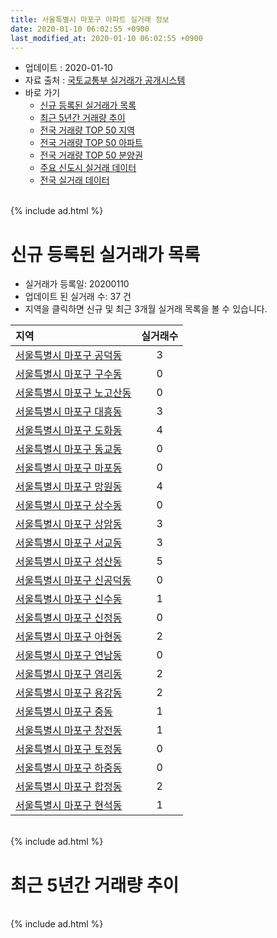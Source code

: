 ```yaml
---
title: 서울특별시 마포구 아파트 실거래 정보
date: 2020-01-10 06:02:55 +0900
last_modified_at: 2020-01-10 06:02:55 +0900
---
```


* 업데이트 : 2020-01-10
* 자료 출처 : [국토교통부 실거래가 공개시스템](http://rt.molit.go.kr)
* 바로 가기
    * [신규 등록된 실거래가 목록](#신규-등록된-실거래가-목록)
    * [최근 5년간 거래량 추이](#최근-5년간-거래량-추이)
    * [전국 거래량 TOP 50 지역](https://inasie.github.io/apt-trade-info/최근-3개월-전국에서-가장-거래가-많이-발생한-지역)
    * [전국 거래량 TOP 50 아파트](https://inasie.github.io/apt-trade-info/최근-3개월-전국에서-가장-거래가-많이-발생한-아파트)
    * [전국 거래량 TOP 50 분양권](https://inasie.github.io/apt-trade-info/최근-3개월-전국에서-가장-거래가-많이-발생한-분양권)
    * [주요 신도시 실거래 데이터](https://inasie.github.io/apt-trade-info/주요-신도시)
    * [전국 실거래 데이터](https://inasie.github.io/apt-trade-info/전국)

<br>
{% include ad.html %}
<br>

# 신규 등록된 실거래가 목록
* 실거래가 등록일: 20200110
* 업데이트 된 실거래 수: 37 건
* 지역을 클릭하면 신규 및 최근 3개월 실거래 목록을 볼 수 있습니다.


|지역|실거래수|
|:---|:---:|
|[서울특별시 마포구 공덕동](https://inasie.github.io/apt-trade-info/서울특별시-마포구-공덕동)|3|
|[서울특별시 마포구 구수동](https://inasie.github.io/apt-trade-info/서울특별시-마포구-구수동)|0|
|[서울특별시 마포구 노고산동](https://inasie.github.io/apt-trade-info/서울특별시-마포구-노고산동)|0|
|[서울특별시 마포구 대흥동](https://inasie.github.io/apt-trade-info/서울특별시-마포구-대흥동)|3|
|[서울특별시 마포구 도화동](https://inasie.github.io/apt-trade-info/서울특별시-마포구-도화동)|4|
|[서울특별시 마포구 동교동](https://inasie.github.io/apt-trade-info/서울특별시-마포구-동교동)|0|
|[서울특별시 마포구 마포동](https://inasie.github.io/apt-trade-info/서울특별시-마포구-마포동)|0|
|[서울특별시 마포구 망원동](https://inasie.github.io/apt-trade-info/서울특별시-마포구-망원동)|4|
|[서울특별시 마포구 상수동](https://inasie.github.io/apt-trade-info/서울특별시-마포구-상수동)|0|
|[서울특별시 마포구 상암동](https://inasie.github.io/apt-trade-info/서울특별시-마포구-상암동)|3|
|[서울특별시 마포구 서교동](https://inasie.github.io/apt-trade-info/서울특별시-마포구-서교동)|3|
|[서울특별시 마포구 성산동](https://inasie.github.io/apt-trade-info/서울특별시-마포구-성산동)|5|
|[서울특별시 마포구 신공덕동](https://inasie.github.io/apt-trade-info/서울특별시-마포구-신공덕동)|0|
|[서울특별시 마포구 신수동](https://inasie.github.io/apt-trade-info/서울특별시-마포구-신수동)|1|
|[서울특별시 마포구 신정동](https://inasie.github.io/apt-trade-info/서울특별시-마포구-신정동)|0|
|[서울특별시 마포구 아현동](https://inasie.github.io/apt-trade-info/서울특별시-마포구-아현동)|2|
|[서울특별시 마포구 연남동](https://inasie.github.io/apt-trade-info/서울특별시-마포구-연남동)|0|
|[서울특별시 마포구 염리동](https://inasie.github.io/apt-trade-info/서울특별시-마포구-염리동)|2|
|[서울특별시 마포구 용강동](https://inasie.github.io/apt-trade-info/서울특별시-마포구-용강동)|2|
|[서울특별시 마포구 중동](https://inasie.github.io/apt-trade-info/서울특별시-마포구-중동)|1|
|[서울특별시 마포구 창전동](https://inasie.github.io/apt-trade-info/서울특별시-마포구-창전동)|1|
|[서울특별시 마포구 토정동](https://inasie.github.io/apt-trade-info/서울특별시-마포구-토정동)|0|
|[서울특별시 마포구 하중동](https://inasie.github.io/apt-trade-info/서울특별시-마포구-하중동)|0|
|[서울특별시 마포구 합정동](https://inasie.github.io/apt-trade-info/서울특별시-마포구-합정동)|2|
|[서울특별시 마포구 현석동](https://inasie.github.io/apt-trade-info/서울특별시-마포구-현석동)|1|


<br>
{% include ad.html %}
<br>

# 최근 5년간 거래량 추이


<div style="width:100%;">
    <canvas id="deal_progress" height="200"></canvas>
</div>

<script>
new Chart(document.getElementById("deal_progress"), {
    type: 'line',
    data: {
        labels: ['201501','201502','201503','201504','201505','201506','201507','201508','201509','201510','201511','201512','201601','201602','201603','201604','201605','201606','201607','201608','201609','201610','201611','201612','201701','201702','201703','201704','201705','201706','201707','201708','201709','201710','201711','201712','201801','201802','201803','201804','201805','201806','201807','201808','201809','201810','201811','201812','201901','201902','201903','201904','201905','201906','201907','201908','201909','201910','201911','201912','202001'],
        datasets: [{
            label: '매매',
            pointRadius: 1,
            data: [342, 347, 575, 475, 402, 431, 367, 322, 332, 441, 279, 165, 203, 190, 308, 417, 399, 464, 456, 425, 463, 472, 240, 171, 146, 238, 389, 392, 549, 456, 467, 187, 273, 233, 335, 364, 617, 379, 290, 140, 157, 177, 368, 565, 233, 115, 51, 47, 56, 56, 78, 106, 171, 298, 394, 323, 262, 465, 505, 146, 4],
            borderColor: "rgba(255, 201, 14, 1)",
            backgroundColor: "rgba(255, 201, 14, 0.5)",
            fill: false,
            lineTension: 0
        },{
            label: '전월세',
            pointRadius: 1,
            data: [826, 612, 733, 606, 486, 422, 455, 431, 386, 442, 422, 446, 500, 461, 593, 435, 422, 399, 410, 511, 555, 575, 570, 648, 570, 713, 653, 497, 522, 535, 516, 491, 547, 447, 474, 577, 655, 608, 738, 493, 461, 447, 463, 569, 602, 570, 561, 667, 619, 557, 539, 434, 453, 505, 487, 499, 506, 655, 444, 318, 49],
            borderColor: "rgba(0, 141, 185, 1)",
            backgroundColor: "rgba(0, 141, 185, 0.5)",
            fill: false,
            lineTension: 0
        }
        ]
    },
    options: {
        responsive: true,
        title: {
            display: false
        },
        tooltips: {
            mode: 'index',
            intersect: false
        },
        hover: {
            mode: 'nearest',
            intersect: true
        },
        scales: {
            xAxes: [{
                display: true,
                scaleLabel: {
                    display: true,
                    labelString: '년/월'
                }
            }],
            yAxes: [{
                display: true,
                ticks: {
                    suggestedMin: 0,
                },
                scaleLabel: {
                    display: true,
                    labelString: '실거래 수'
                }
            }]
        }
    }
});

</script>


<br>
{% include ad.html %}
<br>

